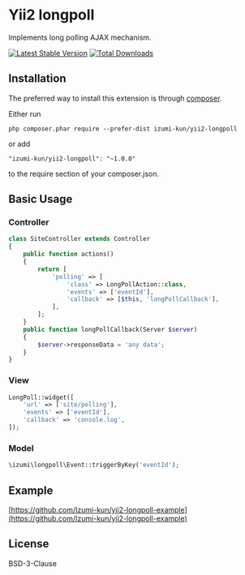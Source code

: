 Yii2 longpoll
=============

Implements long polling AJAX mechanism.

[![Latest Stable Version](https://poser.pugx.org/izumi-kun/yii2-longpoll/v/stable)](https://packagist.org/packages/izumi-kun/yii2-longpoll)
[![Total Downloads](https://poser.pugx.org/izumi-kun/yii2-longpoll/downloads)](https://packagist.org/packages/izumi-kun/yii2-longpoll)

Installation
------------

The preferred way to install this extension is through [composer](http://getcomposer.org/download/).

Either run

```
php composer.phar require --prefer-dist izumi-kun/yii2-longpoll
```

or add

```
"izumi-kun/yii2-longpoll": "~1.0.0"
```

to the require section of your composer.json.

Basic Usage
-----------

### Controller

```php
class SiteController extends Controller
{
    public function actions()
    {
        return [
            'polling' => [
                'class' => LongPollAction::class,
                'events' => ['eventId'],
                'callback' => [$this, 'longPollCallback'],
            ],
        ];
    }
    public function longPollCallback(Server $server)
    {
        $server->responseData = 'any data';
    }
}
```

### View

```php
LongPoll::widget([
    'url' => ['site/polling'],
    'events' => ['eventId'],
    'callback' => 'console.log',
]);
```

### Model

```php
\izumi\longpoll\Event::triggerByKey('eventId');
```

Example
-------

[https://github.com/Izumi-kun/yii2-longpoll-example](https://github.com/Izumi-kun/yii2-longpoll-example)

License
-------

BSD-3-Clause
